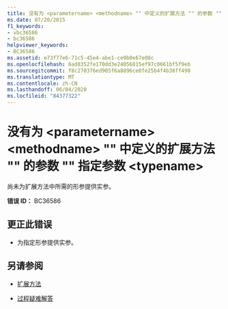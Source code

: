 ```yaml
---
title: 没有为 <parametername> <methodname> "" 中定义的扩展方法 "" 的参数 "" 指定参数 <typename>
ms.date: 07/20/2015
f1_keywords:
- vbc36586
- bc36586
helpviewer_keywords:
- BC36586
ms.assetid: e73f77e6-71c5-45e4-abe1-ce9b0e67e08c
ms.openlocfilehash: 6ad8352fe170dd3e24056815ef97c0661bf5f9eb
ms.sourcegitcommit: f8c270376ed905f6a8896ce0fe25b4f4b38ff498
ms.translationtype: MT
ms.contentlocale: zh-CN
ms.lasthandoff: 06/04/2020
ms.locfileid: "84377322"
---
```

# <a name="argument-not-specified-for-parameter-parametername-of-extension-method-methodname-defined-in-typename"></a>没有为 \<parametername> \<methodname> "" 中定义的扩展方法 "" 的参数 "" 指定参数 \<typename>
尚未为扩展方法中所需的形参提供实参。  
  
 **错误 ID：** BC36586  
  
## <a name="to-correct-this-error"></a>更正此错误  
  
- 为指定形参提供实参。  
  
## <a name="see-also"></a>另请参阅

- [扩展方法](../programming-guide/language-features/procedures/extension-methods.md)

- [过程疑难解答](../programming-guide/language-features/procedures/troubleshooting-procedures.md)

